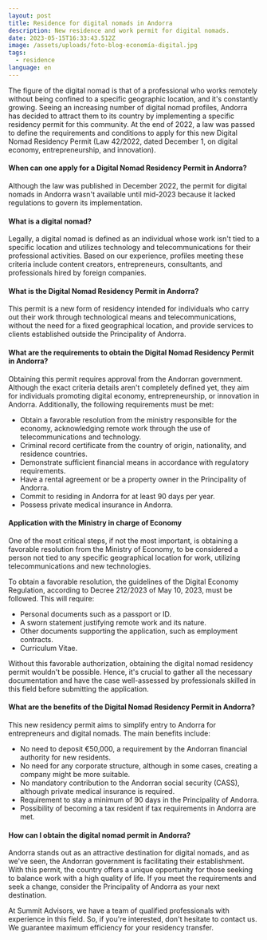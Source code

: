 ```yaml
---
layout: post
title: Residence for digital nomads in Andorra
description: New residence and work permit for digital nomads.
date: 2023-05-15T16:33:43.512Z
image: /assets/uploads/foto-blog-economía-digital.jpg
tags:
  - residence
language: en
---
```

The figure of the digital nomad is that of a professional who works remotely without being confined to a specific geographic location, and it's constantly growing. Seeing an increasing number of digital nomad profiles, Andorra has decided to attract them to its country by implementing a specific residency permit for this community. At the end of 2022, a law was passed to define the requirements and conditions to apply for this new Digital Nomad Residency Permit (Law 42/2022, dated December 1, on digital economy, entrepreneurship, and innovation).

#### When can one apply for a Digital Nomad Residency Permit in Andorra?

 Although the law was published in December 2022, the permit for digital nomads in Andorra wasn't available until mid-2023 because it lacked regulations to govern its implementation.

#### What is a digital nomad? 

Legally, a digital nomad is defined as an individual whose work isn't tied to a specific location and utilizes technology and telecommunications for their professional activities. Based on our experience, profiles meeting these criteria include content creators, entrepreneurs, consultants, and professionals hired by foreign companies.

#### What is the Digital Nomad Residency Permit in Andorra?

 This permit is a new form of residency intended for individuals who carry out their work through technological means and telecommunications, without the need for a fixed geographical location, and provide services to clients established outside the Principality of Andorra.

#### What are the requirements to obtain the Digital Nomad Residency Permit in Andorra?

 Obtaining this permit requires approval from the Andorran government. Although the exact criteria details aren't completely defined yet, they aim for individuals promoting digital economy, entrepreneurship, or innovation in Andorra. Additionally, the following requirements must be met:

* Obtain a favorable resolution from the ministry responsible for the economy, acknowledging remote work through the use of telecommunications and technology.
* Criminal record certificate from the country of origin, nationality, and residence countries.
* Demonstrate sufficient financial means in accordance with regulatory requirements.
* Have a rental agreement or be a property owner in the Principality of Andorra.
* Commit to residing in Andorra for at least 90 days per year.
* Possess private medical insurance in Andorra.



#### Application with the Ministry in charge of Economy

One of the most critical steps, if not the most important, is obtaining a favorable resolution from the Ministry of Economy, to be considered a person not tied to any specific geographical location for work, utilizing telecommunications and new technologies.

To obtain a favorable resolution, the guidelines of the Digital Economy Regulation, according to Decree 212/2023 of May 10, 2023, must be followed. This will require:

* Personal documents such as a passport or ID.
* A sworn statement justifying remote work and its nature.
* Other documents supporting the application, such as employment contracts.
* Curriculum Vitae.

Without this favorable authorization, obtaining the digital nomad residency permit wouldn't be possible. Hence, it's crucial to gather all the necessary documentation and have the case well-assessed by professionals skilled in this field before submitting the application.

#### What are the benefits of the Digital Nomad Residency Permit in Andorra? 

This new residency permit aims to simplify entry to Andorra for entrepreneurs and digital nomads. The main benefits include:

* No need to deposit €50,000, a requirement by the Andorran financial authority for new residents.
* No need for any corporate structure, although in some cases, creating a company might be more suitable.
* No mandatory contribution to the Andorran social security (CASS), although private medical insurance is required.
* Requirement to stay a minimum of 90 days in the Principality of Andorra.
* Possibility of becoming a tax resident if tax requirements in Andorra are met.



#### How can I obtain the digital nomad permit in Andorra?

 Andorra stands out as an attractive destination for digital nomads, and as we've seen, the Andorran government is facilitating their establishment. With this permit, the country offers a unique opportunity for those seeking to balance work with a high quality of life. If you meet the requirements and seek a change, consider the Principality of Andorra as your next destination.



At Summit Advisors, we have a team of qualified professionals with experience in this field. So, if you're interested, don't hesitate to contact us. We guarantee maximum efficiency for your residency transfer.
